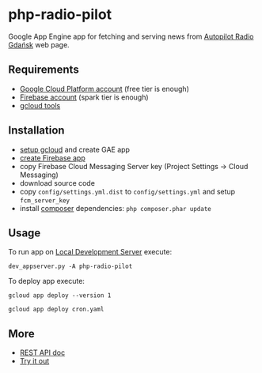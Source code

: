 # php-radio-pilot
Google App Engine app for fetching and serving news from [Autopilot Radio Gdańsk](http://radiogdansk.pl/autopilot) web page.

## Requirements

- [Google Cloud Platform account](https://console.cloud.google.com/) (free tier is enough)
- [Firebase account](https://console.firebase.google.com) (spark tier is enough)
- [gcloud tools](https://cloud.google.com/sdk/gcloud/)

## Installation

- [setup gcloud](https://cloud.google.com/sdk/docs/initializing) and create GAE app
- [create Firebase app](https://console.firebase.google.com)
- copy Firebase Cloud Messaging Server key (Project Settings -> Cloud Messaging)
- download source code
- copy `config/settings.yml.dist` to `config/settings.yml` and setup `fcm_server_key`
- install [composer](https://getcomposer.org/) dependencies: `php composer.phar update`

## Usage

To run app on [Local Development Server](https://cloud.google.com/appengine/docs/standard/python/tools/using-local-server) execute: 

`dev_appserver.py -A php-radio-pilot`

To deploy app execute:

`gcloud app deploy --version 1`

`gcloud app deploy cron.yaml`

## More

- [REST API doc](http://kitek.pl/php-radio-pilot/)
- [Try it out](https://radio-pilot.appspot.com/news)
